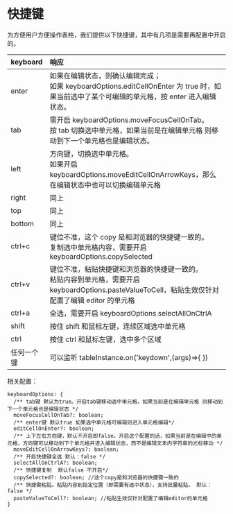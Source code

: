 # 快捷键

为方便用户方便操作表格，我们提供以下快捷键，其中有几项是需要再配置中开启的。

| keyboard   | 响应                                                                                                                                                   |
| :--------- | :----------------------------------------------------------------------------------------------------------------------------------------------------- |
| enter      | 如果在编辑状态，则确认编辑完成；<br> 如果 keyboardOptions.editCellOnEnter 为 true 时，如果当前选中了某个可编辑的单元格，按 enter 进入编辑状态。        |
| tab        | 需开启 keyboardOptions.moveFocusCellOnTab。<br> 按 tab 切换选中单元格，如果当前是在编辑单元格 则移动到下一个单元格也是编辑状态。                       |
| left       | 方向键，切换选中单元格。<br> 如果开启 keyboardOptions.moveEditCellOnArrowKeys，那么在编辑状态中也可以切换编辑单元格                                    |
| right      | 同上                                                                                                                                                   |
| top        | 同上                                                                                                                                                   |
| bottom     | 同上                                                                                                                                                   |
| ctrl+c     | 键位不准，这个 copy 是和浏览器的快捷键一致的。<br> 复制选中单元格内容，需要开启 keyboardOptions.copySelected                                           |
| ctrl+v     | 键位不准，粘贴快捷键和浏览器的快捷键一致的。<br> 粘贴内容到单元格，需要开启 keyboardOptions.pasteValueToCell，粘贴生效仅针对配置了编辑 editor 的单元格 |
| ctrl+a     | 全选，需要开启 keyboardOptions.selectAllOnCtrlA                                                                                                        |
| shift      | 按住 shift 和鼠标左键，连续区域选中单元格                                                                                                              |
| ctrl       | 按住 ctrl 和鼠标左键，选中多个区域                                                                                                                     |
| 任何一个键 | 可以监听 tableInstance.on('keydown',(args)=>{ })                                                                                                       |

相关配置：

```
keyboardOptions: {
  /** tab键 默认为true。开启tab键移动选中单元格，如果当前是在编辑单元格 则移动到下一个单元格也是编辑状态 */
  moveFocusCellOnTab?: boolean;
  /** enter键 默认true 如果选中单元格可编辑则进入单元格编辑*/
  editCellOnEnter?: boolean;
  /** 上下左右方向键，默认不开启即false。开启这个配置的话，如果当前是在编辑中的单元格，方向键可以移动到下个单元格并进入编辑状态，而不是编辑文本内字符串的光标移动 */
  moveEditCellOnArrowKeys?: boolean;
  /** 开启快捷键全选 默认：false */
  selectAllOnCtrlA?: boolean;
  /** 快捷键复制  默认false 不开启*/
  copySelected?: boolean; //这个copy是和浏览器的快捷键一致的
  /** 快捷键粘贴。粘贴内容到指定位置（即需要有选中状态），支持批量粘贴。 默认：false */
  pasteValueToCell?: boolean; //粘贴生效仅针对配置了编辑editor的单元格
}
```
